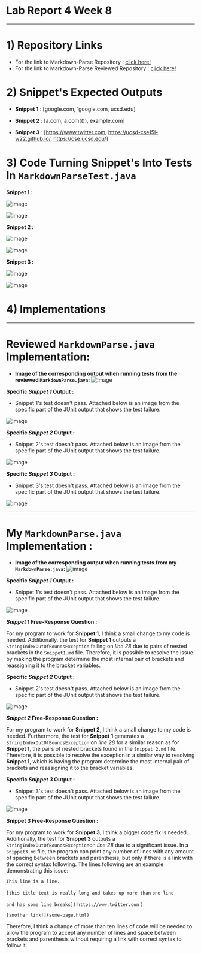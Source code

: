 # Lab Report 4 Week 8 
---

# 1) Repository Links 
- For the link to Markdown-Parse Repository : [click here!](https://github.com/hhundhausen/markdown-parse) 
- For the link to Markdown-Parse Reviewed Repository : [click here!](https://github.com/ajwboi/markdown-parse)

# 2) Snippet's Expected Outputs 
- **Snippet 1** : 
[google.com, 'google.com, ucsd.edu]

- **Snippet 2** : 
[a.com, a.com(()), example.com]

- **Snippet 3** : 
[https://www.twitter.com, https://ucsd-cse15l-w22.github.io/, https://cse.ucsd.edu/]


# 3) Code Turning Snippet's Into Tests In ``MarkdownParseTest.java``

**Snippet 1 :**

![image](Snippet_1.png)

![image](Snippet1_Redo.png)

**Snippet 2 :**

![image](Snippet_2.png)

![image](Snippet2_Redo.png)

**Snippet 3 :** 

![image](Snippet_3.png)

![image](Snippet3_Redo.png)


# 4) Implementations 
---
# Reviewed ``MarkdownParse.java`` Implementation: 

- **Image of the corresponding output when running tests from the reviewed ``MarkdownParse.java``:** 
![image](ReviewedSnippet_Redo.png)

**Specific *Snippet 1* Output :** 
- Snippet 1's test doesn't pass. Attached below is an image from the specific part of the JUnit output that shows the test failure.

![image](ReviewedSnippet1_Redo.png)

**Specific *Snippet 2* Output :** 
- Snippet 2's test doesn't pass. Attached below is an image from the specific part of the JUnit output that shows the test failure.

![image](ReviewedSnippet2_Redo.png)

**Specific *Snippet 3* Output :** 
- Snippet 3's test doesn't pass. Attached below is an image from the specific part of the JUnit output that shows the test failure.

![image](ReviewedSnippet3_Redo.png)

---
# My ``MarkdownParse.java`` Implementation :

- **Image of the corresponding output when running tests from my ``MarkdownParse.java``:** 
![image](MyCodeTest_Redo.png)


**Specific *Snippet 1* Output :** 
- Snippet 1's test doesn't pass. Attached below is an image from the specific part of the JUnit output that shows the test failure.

![image](OwnCode_Snippet1_Output.png)

***Snippet* 1 Free-Response Question :** 

For my program to work for **Snippet 1**, I think a small change to my code is needed. Additionally, the test for **Snippet 1** outputs a ``StringIndexOutOfBoundsException`` failing on *line 28* due to pairs of nested brackets in the ``Snippet1.md`` file. Therefore, it is possible to resolve the issue by making the program determine the most internal pair of brackets and reassigning it to the bracket variables. 

**Specific *Snippet 2* Output :** 
- Snippet 2's test doesn't pass. Attached below is an image from the specific part of the JUnit output that shows the test failure.

![image](OwnCode_Snippet2_Output.png)

***Snippet 2* Free-Response Question :** 

For my program to work for **Snippet 2**, I think a small change to my code is needed. Furthermore, the test for **Snippet 1** generates a ``StringIndexOutOfBoundsException`` on *line 28* for a similar reason as for **Snippet 1**, the pairs of nested brackets found in the ``Snippet 2.md`` file. Therefore, it is possible to resolve the exception in a similar way to resolving **Snippet 1**, which is having the program determine the most internal pair of brackets and reassigning it to the bracket variables. 


**Specific *Snippet 3* Output :** 

- Snippet 3's test doesn't pass. Attached below is an image from the specific part of the JUnit output that shows the test failure.

![image](OwnCode_Snippet3_Output.png)

**Snippet 3 Free-Response Question :** 

For my program to work for **Snippet 3**, I think a bigger code fix is needed. Additionally, the test for **Snippet 3** outputs a ``StringIndexOutOfBoundsException``on *line 28* due to a significant issue. In a ``Snippet3.md`` file, the program can print any number of lines with any amount of spacing between brackets and parenthesis, but only if there is a link with the correct syntax following. The lines following are an example demonstrating this issue: 

``This line is a line. ``

``[this title text is really long and takes up more than`` 
``one line``

``and has some line breaks](``
    ``https://www.twitter.com``
``)``

``[another link!](some-page.html)``

Therefore, I think a change of more than ten lines of code will be needed to allow the program to accept any number of lines and space between brackets and parenthesis without requiring a link with correct syntax to follow it. 

    




    


   